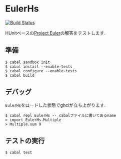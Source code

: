 EulerHs
=======

[![Build Status](https://img.shields.io/travis/yusukegoto/EulerHs.svg)](https://travis-ci.org/yusukegoto/EulerHs)

HUnitベースの[Project Euler](https://projecteuler.net/problems)の解答をテストします.

## 準備

````
$ cabal sandbox init
$ cabal install --enable-tests
$ cabal configure --enable-tests
$ cabal build
````

## デバッグ

`EulerHs`をロードした状態でghciが立ち上がります.

````
$ cabal repl EulerHs -- cabalファイルに書いてあるname
> import EulerHs.Multiple
> Multiple.sum 9
````

## テストの実行

````
$ cabal test
````
